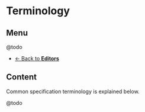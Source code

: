 # Terminology
## Menu
@todo
* [<- Back to **Editors**](index.md)

## Content
Common specification terminology is explained below.

@todo

